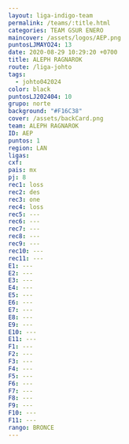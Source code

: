 ```yaml
---
layout: liga-indigo-team
permalink: /teams/:title.html
categories: TEAM GSUR ENERO
maincover: /assets/logos/AEP.png
puntosLJMAYO24: 13
date: 2020-08-29 10:29:20 +0700
title: ALEPH RAGNAROK
route: /liga-johto
tags:
  - johto042024
color: black
puntosLJ202404: 10
grupo: norte
background: "#F16C38"
cover: /assets/backCard.png
team: ALEPH RAGNAROK
ID: AEP
puntos: 1
region: LAN
ligas: 
cxf: 
pais: mx
pj: 8
rec1: loss
rec2: des
rec3: one
rec4: loss
rec5: ---
rec6: ---
rec7: ---
rec8: ---
rec9: ---
rec10: ---
rec11: ---
E1: ---
E2: ---
E3: ---
E4: ---
E5: ---
E6: ---
E7: ---
E8: ---
E9: ---
E10: ---
E11: ---
F1: ---
F2: ---
F3: ---
F4: ---
F5: ---
F6: ---
F7: ---
F8: ---
F9: ---
F10: ---
F11: ---
rango: BRONCE
---
```



